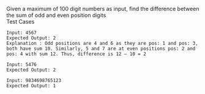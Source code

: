 Given a maximum of 100 digit numbers as input, find the difference between the sum of odd and even position digits <br>
Test Cases <br>
```
Input: 4567
Expected Output: 2
Explanation : Odd positions are 4 and 6 as they are pos: 1 and pos: 3, both have sum 10. Similarly, 5 and 7 are at even positions pos: 2 and pos: 4 with sum 12. Thus, difference is 12 – 10 = 2

Input: 5476
Expected Output: 2

Input: 9834698765123
Expected Output: 1
```
